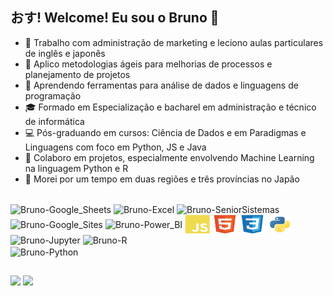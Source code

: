 ## おす! Welcome! Eu sou o Bruno 👋

- 👷 Trabalho com administração de marketing e leciono aulas particulares de inglês e japonês
- 💨 Aplico metodologias ágeis para melhorias de processos e planejamento de projetos
- 📖 Aprendendo ferramentas para análise de dados e linguagens de programação
- 🎓 Formado em Especialização e bacharel em administração e técnico de informática
- 💻 Pós-graduando em cursos: Ciência de Dados e em Paradigmas e Linguagens com foco em Python, JS e Java 
- 🐍 Colaboro em projetos, especialmente envolvendo Machine Learning na linguagem Python e R
- 🏯 Morei por um tempo em duas regiões e três províncias no Japão

<div style="display: inline_block"><br>
  
  <img align="center" alt="Bruno-Google_Sheets" height="35" width="28" src="https://upload.wikimedia.org/wikipedia/commons/thumb/a/ae/Google_Sheets_2020_Logo.svg/1489px-Google_Sheets_2020_Logo.svg.png">
  
 <img align="center" alt="Bruno-Excel" height="32" width="32" src="https://upload.wikimedia.org/wikipedia/commons/thumb/3/34/Microsoft_Office_Excel_%282019%E2%80%93present%29.svg/1200px-Microsoft_Office_Excel_%282019%E2%80%93present%29.svg.png">
 
  <img align="center" alt="Bruno-SeniorSistemas" height="32" width="32" src="https://yt3.googleusercontent.com/GAFWmL0ieiW0xkMLJX55OAMcenvBfK2SwTGmAn0Q0Xs40LwckTE2bieQ1d1gesxM_9gogxgd=s900-c-k-c0x00ffffff-no-rj">

 <img align="center" alt="Bruno-Google_Sites" height="35" width="28" src="https://upload.wikimedia.org/wikipedia/commons/thumb/1/1a/Google_Sites_2020_Logo.svg/1200px-Google_Sites_2020_Logo.svg.png">

  <img align="center" alt="Bruno-Power_BI" height="32" width="32" src="https://upload.wikimedia.org/wikipedia/commons/thumb/c/cf/New_Power_BI_Logo.svg/2048px-New_Power_BI_Logo.svg.png">
 
  <img align="center" alt="Bruno-Js" height="30" width="40" src="https://raw.githubusercontent.com/devicons/devicon/master/icons/javascript/javascript-plain.svg">
  <img align="center" alt="Bruno-HTML" height="30" width="40" src="https://raw.githubusercontent.com/devicons/devicon/master/icons/html5/html5-original.svg">
  <img align="center" alt="Bruno-CSS" height="30" width="40" src="https://raw.githubusercontent.com/devicons/devicon/master/icons/css3/css3-original.svg">

  
  <img align="center" alt="Bruno-Python" height="30" width="40" src="https://raw.githubusercontent.com/devicons/devicon/master/icons/python/python-original.svg">

 <img align="center" alt="Bruno-Jupyter" height="30" width="40" src="https://upload.wikimedia.org/wikipedia/commons/thumb/3/38/Jupyter_logo.svg/800px-Jupyter_logo.svg.png">

  
  <img align="center" alt="Bruno-R" height="30" width="40" src="https://upload.wikimedia.org/wikipedia/commons/thumb/1/1b/R_logo.svg/1200px-R_logo.svg.png">
</div>

  <img align="center" alt="Bruno-Python" height="40" width="40" src="https://upload.wikimedia.org/wikipedia/commons/d/d0/RStudio_logo_flat.svg">

  
  ##
 
<div> 
 
  <a href="https://www.instagram.com/orientadorbrunoinoue/" target="_blank"><img src="https://img.shields.io/badge/-Instagram-%23E4405F?style=for-the-badge&logo=instagram&logoColor=white" target="_blank"></a>
  <a href="https://www.linkedin.com/in/bruno-inoue-festa-5b5613198" target="_blank"><img src="https://img.shields.io/badge/-LinkedIn-%230077B5?style=for-the-badge&logo=linkedin&logoColor=white" target="_blank"></a> 
  
</div>
